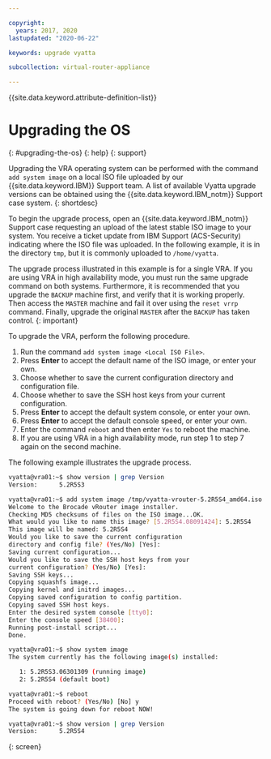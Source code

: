 ```yaml
---

copyright:
  years: 2017, 2020
lastupdated: "2020-06-22"

keywords: upgrade vyatta

subcollection: virtual-router-appliance

---
```


{{site.data.keyword.attribute-definition-list}}

# Upgrading the OS
{: #upgrading-the-os}
{: help}
{: support}

Upgrading the VRA operating system can be performed with the command `add system image` on a local ISO file uploaded by our {{site.data.keyword.IBM}} Support team. A list of available Vyatta upgrade versions can be obtained using the {{site.data.keyword.IBM_notm}} Support case system.
{: shortdesc}

To begin the upgrade process, open an {{site.data.keyword.IBM_notm}} Support case requesting an upload of the latest stable ISO image to your system. You receive a ticket update from IBM Support (ACS-Security) indicating where the ISO file was uploaded. In the following example, it is in the directory `tmp`, but it is commonly uploaded to `/home/vyatta`.

The upgrade process illustrated in this example is for a single VRA. If you are using VRA in high availability mode, you must run the same upgrade command on both systems. Furthermore, it is recommended that you upgrade the `BACKUP` machine first, and verify that it is working properly. Then access the `MASTER` machine and fail it over using the `reset vrrp` command. Finally, upgrade the original `MASTER` after the `BACKUP` has taken control.
{: important}

To upgrade the VRA, perform the following procedure.

1. Run the command `add system image <Local ISO File>`.
2. Press **Enter** to accept the default name of the ISO image, or enter your own.
3. Choose whether to save the current configuration directory and configuration file.
4. Choose whether to save the SSH host keys from your current configuration.
5. Press **Enter** to accept the default system console, or enter your own.
6. Press **Enter** to accept the default console speed, or enter your own.
7. Enter the command `reboot` and then enter `Yes` to reboot the machine.
8. If you are using VRA in a high availability mode, run step 1 to step 7 again on the second machine.

The following example illustrates the upgrade process.

```sh
vyatta@vra01:~$ show version | grep Version
Version:      5.2R5S3

vyatta@vra01:~$ add system image /tmp/vyatta-vrouter-5.2R5S4_amd64.iso
Welcome to the Brocade vRouter image installer.
Checking MD5 checksums of files on the ISO image...OK.
What would you like to name this image? [5.2R5S4.08091424]: 5.2R5S4
This image will be named: 5.2R5S4
Would you like to save the current configuration
directory and config file? (Yes/No) [Yes]:
Saving current configuration...
Would you like to save the SSH host keys from your
current configuration? (Yes/No) [Yes]:
Saving SSH keys...
Copying squashfs image...
Copying kernel and initrd images...
Copying saved configuration to config partition.
Copying saved SSH host keys.
Enter the desired system console [tty0]:
Enter the console speed [38400]:
Running post-install script...
Done.

vyatta@vra01:~$ show system image
The system currently has the following image(s) installed:

   1: 5.2R5S3.06301309 (running image)
   2: 5.2R5S4 (default boot)

vyatta@vra01:~$ reboot
Proceed with reboot? (Yes/No) [No] y
The system is going down for reboot NOW!

vyatta@vra01:~$ show version | grep Version
Version:      5.2R5S4
```
{: screen}
